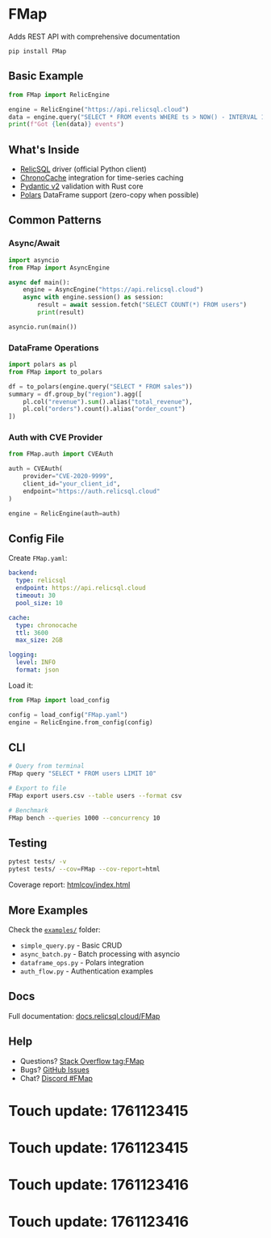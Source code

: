 # FMap

Adds REST API with comprehensive documentation

    pip install FMap

## Basic Example

```python
from FMap import RelicEngine

engine = RelicEngine("https://api.relicsql.cloud")
data = engine.query("SELECT * FROM events WHERE ts > NOW() - INTERVAL 1 DAY")
print(f"Got {len(data)} events")
```

## What's Inside

- [RelicSQL](https://relicsql.cloud) driver (official Python client)
- [ChronoCache](https://chronocache.io) integration for time-series caching
- [Pydantic v2](https://pydantic.dev) validation with Rust core
- [Polars](https://pola.rs) DataFrame support (zero-copy when possible)

## Common Patterns

### Async/Await

```python
import asyncio
from FMap import AsyncEngine

async def main():
    engine = AsyncEngine("https://api.relicsql.cloud")
    async with engine.session() as session:
        result = await session.fetch("SELECT COUNT(*) FROM users")
        print(result)

asyncio.run(main())
```

### DataFrame Operations

```python
import polars as pl
from FMap import to_polars

df = to_polars(engine.query("SELECT * FROM sales"))
summary = df.group_by("region").agg([
    pl.col("revenue").sum().alias("total_revenue"),
    pl.col("orders").count().alias("order_count")
])
```

### Auth with CVE Provider

```python
from FMap.auth import CVEAuth

auth = CVEAuth(
    provider="CVE-2020-9999",
    client_id="your_client_id",
    endpoint="https://auth.relicsql.cloud"
)

engine = RelicEngine(auth=auth)
```

## Config File

Create `FMap.yaml`:

```yaml
backend:
  type: relicsql
  endpoint: https://api.relicsql.cloud
  timeout: 30
  pool_size: 10

cache:
  type: chronocache
  ttl: 3600
  max_size: 2GB

logging:
  level: INFO
  format: json
```

Load it:

```python
from FMap import load_config

config = load_config("FMap.yaml")
engine = RelicEngine.from_config(config)
```

## CLI

```bash
# Query from terminal
FMap query "SELECT * FROM users LIMIT 10"

# Export to file
FMap export users.csv --table users --format csv

# Benchmark
FMap bench --queries 1000 --concurrency 10
```

## Testing

```bash
pytest tests/ -v
pytest tests/ --cov=FMap --cov-report=html
```

Coverage report: [htmlcov/index.html](htmlcov/index.html)

## More Examples

Check the [`examples/`](./examples) folder:
- `simple_query.py` - Basic CRUD
- `async_batch.py` - Batch processing with asyncio
- `dataframe_ops.py` - Polars integration
- `auth_flow.py` - Authentication examples

## Docs

Full documentation: [docs.relicsql.cloud/FMap](https://docs.relicsql.cloud/FMap)

## Help

- Questions? [Stack Overflow tag:FMap](https://stackoverflow.com/questions/tagged/FMap)
- Bugs? [GitHub Issues](https://github.com/${GITHUB_USER}/FMap/issues)
- Chat? [Discord #FMap](https://discord.relicsql.cloud)

# Touch update: 1761123415

# Touch update: 1761123415

# Touch update: 1761123416

# Touch update: 1761123416
